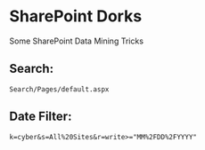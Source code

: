 # SharePoint Dorks
Some SharePoint Data Mining Tricks
## Search:
`Search/Pages/default.aspx`
## Date Filter:
`k=cyber&s=All%20Sites&r=write>="MM%2FDD%2FYYYY"`
